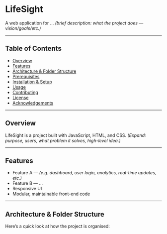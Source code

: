 # LifeSight

A web application for … *(brief description: what the project does — vision/goals/etc.)*

---

## Table of Contents

- [Overview](#overview)  
- [Features](#features)  
- [Architecture & Folder Structure](#architecture--folder-structure)  
- [Prerequisites](#prerequisites)  
- [Installation & Setup](#installation--setup)  
- [Usage](#usage)  
- [Contributing](#contributing)  
- [License](#license)  
- [Acknowledgements](#acknowledgements)  

---

## Overview

LifeSight is a project built with JavaScript, HTML, and CSS. *(Expand: purpose, users, what problem it solves, high-level idea.)*

---

## Features

- Feature A — *(e.g. dashboard, user login, analytics, real-time updates, etc.)*  
- Feature B — …  
- Responsive UI  
- Modular, maintainable front-end code  

---

## Architecture & Folder Structure

Here’s a quick look at how the project is organised:


